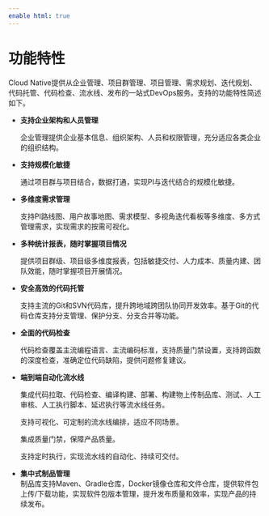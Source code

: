 ```yaml
---
enable html: true
---
```

# 功能特性

Cloud Native提供从企业管理、项目群管理、项目管理、需求规划、迭代规划、代码托管、代码检查、流水线、发布的一站式DevOps服务。支持的功能特性简述如下。

* **支持企业架构和人员管理**
   
     企业管理提供企业基本信息、组织架构、人员和权限管理，充分适应各类企业的组织结构。
     
* **支持规模化敏捷**
    
    通过项目群与项目结合，数据打通，实现PI与迭代结合的规模化敏捷。
    
* **多维度需求管理**
    
    支持PI路线图、用户故事地图、需求模型、多视角迭代看板等多维度、多方式管理需求，实现需求的按需可视化。
    
* **多种统计报表，随时掌握项目情况**
    
    提供项目群级、项目级多维度报表，包括敏捷交付、人力成本、质量内建、团队效能，随时掌握项目开展情况。
    
* **安全高效的代码托管**
  
  支持主流的Git和SVN代码库，提升跨地域跨团队协同开发效率。基于Git的代码仓库支持分支管理、保护分支、分支合并等功能。

* **全面的代码检查**
   
   代码检查覆盖主流编程语言、主流编码标准，支持质量门禁设置，支持跨函数的深度检查，准确定位代码缺陷，提供问题修复建议。

   
* **端到端自动化流水线**
   
    集成代码拉取、代码检查、编译构建、部署、构建物上传制品库、测试、人工审核、人工执行脚本、延迟执行等流水线任务。
    
    支持可视化、可定制的流水线编排，适应不同场景。
    
    集成质量门禁，保障产品质量。
    
    支持定时执行，实现流水线的自动化、持续可交付。
    
* **集中式制品管理**           
    制品库支持Maven、Gradle仓库，Docker镜像仓库和文件仓库，提供软件包上传/下载功能，实现软件包版本管理，提升发布质量和效率，实现产品的持续发布。

   
